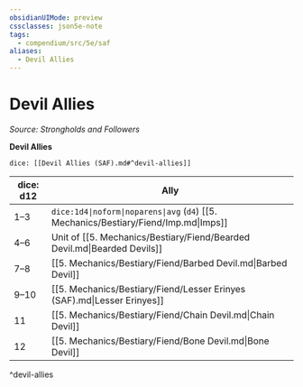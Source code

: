 ```yaml
---
obsidianUIMode: preview
cssclasses: json5e-note
tags:
  - compendium/src/5e/saf
aliases:
  - Devil Allies
---
```

# Devil Allies
*Source: Strongholds and Followers* 

**Devil Allies**

`dice: [[Devil Allies (SAF).md#^devil-allies]]`

| dice: d12 | Ally |
|-----------|------|
| 1–3 | `dice:1d4\|noform\|noparens\|avg` (`d4`) [[5. Mechanics/Bestiary/Fiend/Imp.md\|Imps]] |
| 4–6 | Unit of [[5. Mechanics/Bestiary/Fiend/Bearded Devil.md\|Bearded Devils]] |
| 7–8 | [[5. Mechanics/Bestiary/Fiend/Barbed Devil.md\|Barbed Devil]] |
| 9–10 | [[5. Mechanics/Bestiary/Fiend/Lesser Erinyes (SAF).md\|Lesser Erinyes]] |
| 11 | [[5. Mechanics/Bestiary/Fiend/Chain Devil.md\|Chain Devil]] |
| 12 | [[5. Mechanics/Bestiary/Fiend/Bone Devil.md\|Bone Devil]] |
^devil-allies
